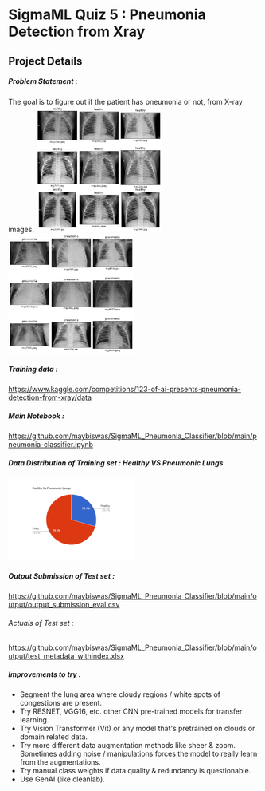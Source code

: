 SigmaML Quiz 5 : Pneumonia Detection from Xray
==============================================

Project Details
---------------
##### Problem Statement : 
The goal is to figure out if the patient has pneumonia or not, from X-ray images.
  <img src="https://github.com/maybiswas/SigmaML_Pneumonia_Classifier/blob/main/input/Healthy_Lungs.png" width=50% height=50%>
  <img src="https://github.com/maybiswas/SigmaML_Pneumonia_Classifier/blob/main/input/Pneumonic_Lungs.png" width=50% height=50%>
  
##### Training data : 
https://www.kaggle.com/competitions/123-of-ai-presents-pneumonia-detection-from-xray/data
##### Main Notebook : 
https://github.com/maybiswas/SigmaML_Pneumonia_Classifier/blob/main/pneumonia-classifier.ipynb

##### Data Distribution of Training set : Healthy VS Pneumonic Lungs
  <img src="https://github.com/maybiswas/SigmaML_Pneumonia_Classifier/blob/main/input/pie-chart.png" width=50% height=50%>

##### Output Submission of Test set : 
https://github.com/maybiswas/SigmaML_Pneumonia_Classifier/blob/main/output/output_submission_eval.csv
###### Actuals of Test set : 
https://github.com/maybiswas/SigmaML_Pneumonia_Classifier/blob/main/output/test_metadata_withindex.xlsx

##### Improvements to try :
+ Segment the lung area where cloudy regions / white spots of congestions are present.
+ Try RESNET, VGG16, etc. other CNN pre-trained models for transfer learning.
+ Try Vision Transformer (Vit) or any model that's pretrained on clouds or domain related data.
+ Try more different data augmentation methods like sheer & zoom. Sometimes adding noise / manipulations forces the model to really learn from the augmentations.
+ Try manual class weights if data quality & redundancy is questionable.
+ Use GenAI (like cleanlab).
